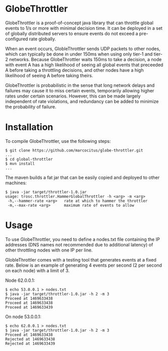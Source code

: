 # GlobeThrottler

GlobeThrottler is a proof-of-concept java library that can throttle global events to 1/s or more with minimal decision time. It can be deployed in a set of globally distributed servers to ensure events do not exceed a pre-configured rate globally. 

When an event occurs, GlobleThrottler sends UDP packets to other nodes, which can typically be done in under 150ms when using only tier-1 and tier-2 networks. Because GlobeThrottler waits 150ms to take a decision, a node with event A has a high likelihood of seeing all global events that preceeded A before taking a throttling decisions, and other nodes have a high likelihood of seeing A before taking theirs.

GlobeThrottler is probabilistic in the sense that long network delays and failures may cause it to miss certain events, temporarily allowing higher rates under certain scenarios. However, this can be made largely independent of rate violations, and redundancy can be added to minimize the probability of failure.

# Installation

To compile GlobeThrottler, use the following steps:

    $ git clone https://github.com/marcocitus/globe-throttler.git
    ...
    $ cd global-throttler
    $ mvn install
    ...

The maven builds a fat jar that can be easily copied and deployed to other machines:

    $ java -jar target/throttler-1.0.jar 
    usage: trosc.throttler.HammerGlobalThrottler -h <arg> -m <arg>
     -h,--hammer-rate <arg>   rate at which to hammer the throttler
     -m,--max-rate <arg>      maximum rate of events to allow

# Usage

To use GlobeThrottler, you need to define a nodes.txt file containing the IP addresses (DNS names not recommended due to additional latency) of other throttling nodes with one IP per line.

GlobleThrottler comes with a testing tool that generates events at a fixed rate. Below is an example of generating 4 events per second (2 per second on each node) with a limit of 3.

Node 62.0.0.1:

    $ echo 53.0.0.1 > nodes.txt
    $ java -jar target/throttler-1.0.jar -h 2 -m 3
    Proceed at 1469633438
    Proceed at 1469633438
    Proceed at 1469633439

On node 53.0.0.1:

    $ echo 62.0.0.1 > nodes.txt
    $ java -jar target/throttler-1.0.jar -h 2 -m 3
    Proceed at 1469633438
    Rejected at 1469633438
    Rejected at 1469633439
